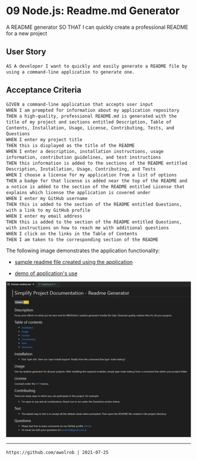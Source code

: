 # 09 Node.js: Readme.md Generator

A README generator SO THAT I can quickly create a professional README for a new project

## User Story

```
AS A developer I want to quickly and easily generate a README file by using a command-line application to generate one.
```

## Acceptance Criteria

```
GIVEN a command-line application that accepts user input
WHEN I am prompted for information about my application repository
THEN a high-quality, professional README.md is generated with the title of my project and sections entitled Description, Table of Contents, Installation, Usage, License, Contributing, Tests, and Questions
WHEN I enter my project title
THEN this is displayed as the title of the README
WHEN I enter a description, installation instructions, usage information, contribution guidelines, and test instructions
THEN this information is added to the sections of the README entitled Description, Installation, Usage, Contributing, and Tests
WHEN I choose a license for my application from a list of options
THEN a badge for that license is added near the top of the README and a notice is added to the section of the README entitled License that explains which license the application is covered under
WHEN I enter my GitHub username
THEN this is added to the section of the README entitled Questions, with a link to my GitHub profile
WHEN I enter my email address
THEN this is added to the section of the README entitled Questions, with instructions on how to reach me with additional questions
WHEN I click on the links in the Table of Contents
THEN I am taken to the corresponding section of the README
```

The following image demonstrates the application functionality:

* [sample readme file created using the application](./sample-readme.md)

* [demo of application's use](https://drive.google.com/file/d/1NABVnuS5w2EjuQdS4EUlaBFVk6ZVd1QM/view?usp=sharing)

![screen shot of demo readme](./images/ReadMe.JPG)

- - -
` https://github.com/awolrob | 2021-07-25 `